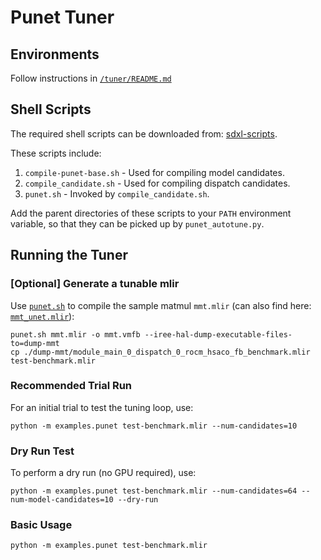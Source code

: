 # Punet Tuner

## Environments
Follow instructions in [`/tuner/README.md`](../README.md)

## Shell Scripts

The required shell scripts can be downloaded from:
[sdxl-scripts](https://github.com/nod-ai/sdxl-scripts).

These scripts include:
1. `compile-punet-base.sh` - Used for compiling model candidates.
2. `compile_candidate.sh` - Used for compiling dispatch candidates.
3. `punet.sh` - Invoked by `compile_candidate.sh`.

Add the parent directories of these scripts to your `PATH` environment variable,
so that they can be picked up by `punet_autotune.py`.

## Running the Tuner

### [Optional] Generate a tunable mlir
Use
[`punet.sh`](https://github.com/nod-ai/sdxl-scripts/blob/main/tuning/punet.sh)
to compile the sample matmul `mmt.mlir` (can also find here:
[`mmt_unet.mlir`](https://github.com/nod-ai/sdxl-scripts/blob/main/tuning/mmt_unet.mlir)):
```shell
punet.sh mmt.mlir -o mmt.vmfb --iree-hal-dump-executable-files-to=dump-mmt
cp ./dump-mmt/module_main_0_dispatch_0_rocm_hsaco_fb_benchmark.mlir test-benchmark.mlir
```

### Recommended Trial Run
For an initial trial to test the tuning loop, use:
```shell
python -m examples.punet test-benchmark.mlir --num-candidates=10
```

### Dry Run Test
To perform a dry run (no GPU required), use:
```shell
python -m examples.punet test-benchmark.mlir --num-candidates=64 --num-model-candidates=10 --dry-run
```

### Basic Usage
```shell
python -m examples.punet test-benchmark.mlir
```
